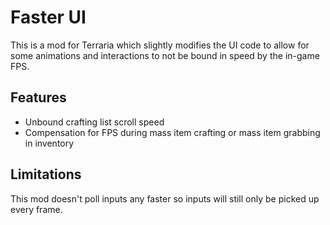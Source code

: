 # Faster UI

<!-- Github Readme badges here -->

This is a mod for Terraria which slightly modifies the UI code to allow for
some animations and interactions to not be bound in speed by the in-game FPS.

## Features
- Unbound crafting list scroll speed
- Compensation for FPS during mass item crafting or mass item grabbing in inventory

## Limitations
This mod doesn't poll inputs any faster so inputs will still only be picked up every frame.
